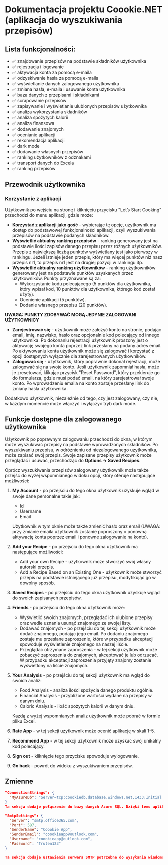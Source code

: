 # Dokumentacja projektu Coookie.NET (aplikacja do wyszukiwania przepisów)

## Lista funkcjonalności:
- ✅ znajdowanie przepisów na podstawie składników użytkownika
- ✅ rejestracja i logowanie
- ✅ aktywacja konta za pomocą e-maila
- ✅ odzyskiwanie hasła za pomocą e-maila
- ✅ wyświetlanie danych zalogowanego użytkownika
- ✅ zmiana hasła, e-maila i usuwanie konta użytkownika
- ✅ baza danych z przepisami i składnikami
- ✅ scrapowanie przepisów
- ✅ zapisywanie i wyświetlanie ulubionych przepisów użytkownika
- ✅ analiza wykorzystania składników
- ✅ analiza spożytych kalorii
- ✅ analiza finansowa
- ✅ dodawanie znajomych
- ✅ ocenianie aplikacji
- ✅ rekomendacja aplikacji
- ✅ dark mode
- ✅ dodawanie własnych przepisów
- ✅ ranking użytkowników z odznakami
- ✅ transport danych do Excela
- ✅ ranking przepisów

## Przewodnik użytkownika

### Korzystanie z aplikacji

Użytkownik po wejściu na stronę i kliknięciu przycisku "Let’s Start Cooking" przechodzi do menu aplikacji, gdzie może:
- **Korzystać z aplikacji jako gość** - wybierając tę opcję, użytkownik ma dostęp do podstawowej funkcjonalności aplikacji, czyli wyszukiwania przepisów na podstawie podanych składników.
- **Wyświetlić aktualny ranking przepisów** - ranking generowany jest na podstawie ilości zapisów danego przepisu przez różnych użytkowników. Przepis z największą liczbą punktów wyświetlany jest jako pierwszy w rankingu. Jeżeli istnieje jeden przepis, który ma więcej punktów niż nasz przepis nr1, to przepis nr1 jest na drugiej pozycji w rankingu itp.
- **Wyświetlić aktualny ranking użytkowników** - ranking użytkowników generowany jest na podstawie punktów uzyskanych przez użytkowników. Punkty przyznawane są za:
  - Wykorzystanie kodu polecającego (5 punktów dla użytkownika, który wpisał kod, 10 punktów dla użytkownika, którego kod został użyty).
  - Ocenienie aplikacji (5 punktów).
  - Dodanie własnego przepisu (20 punktów).

**UWAGA: PUNKTY ZDOBYWAĆ MOGĄ JEDYNIE ZALOGOWANI UŻYTKOWNICY**

- **Zarejestrować się** - użytkownik może założyć konto na stronie, podając email, imię, nazwisko, hasło oraz opcjonalnie kod polecający od innego użytkownika. Po dokonaniu rejestracji użytkownik proszony jest o aktywację swojego konta poprzez link przesłany na podany adres email. Po aktywowaniu konta użytkownik może się zalogować i korzystać z opcji dostępnych wyłącznie dla zarejestrowanych użytkowników.
- **Zalogować się** - użytkownik, który poprawnie dokonał rejestracji, może zalogować się na swoje konto. Jeśli użytkownik zapomniał hasła, może je zresetować, klikając przycisk "Reset Password", który przekieruje go do formularza, gdzie musi podać email, na który zarejestrował swoje konto. Po wprowadzeniu emaila na konto zostaje przesłany link do zmiany hasła użytkownika.

Dodatkowo użytkownik, niezależnie od tego, czy jest zalogowany, czy nie, w każdym momencie może włączyć i wyłączyć tryb dark mode.

## Funkcje dostępne dla zalogowanego użytkownika

Użytkownik po poprawnym zalogowaniu przechodzi do okna, w którym może wyszukiwać przepisy na podstawie wprowadzonych składników. Po wyszukiwaniu przepisu, w odróżnieniu od niezalogowanego użytkownika, może zapisać swój przepis. Swoje zapisane przepisy użytkownik może przeglądać i usuwać, przechodząc do **Options -> Saved Recipes**.

Oprócz wyszukiwania przepisów zalogowany użytkownik może także przejść do wyżej wspomnianego widoku opcji, który oferuje następujące możliwości:
1. **My Account** - po przejściu do tego okna użytkownik uzyskuje wgląd w swoje dane personalne takie jak:
   - Id
   - Username
   - Email

   Użytkownik w tym oknie może także zmienić hasło oraz email (UWAGA: przy zmianie emaila użytkownik zostanie poproszony o ponowną aktywację konta poprzez email i ponowne zalogowanie na konto).

2. **Add your Recipe** - po przejściu do tego okna użytkownik ma następujące możliwości:
   - Add your own Recipe - użytkownik może stworzyć swój własny autorski przepis.
   - Add a Recipe Based on an Existing One - użytkownik może stworzyć przepis na podstawie istniejącego już przepisu, modyfikując go w dowolny sposób.

3. **Saved Recipes** - po przejściu do tego okna użytkownik uzyskuje wgląd do swoich zapisanych przepisów.

4. **Friends** - po przejściu do tego okna użytkownik może:
   - Wyświetlić swoich znajomych, przeglądać ich ulubione przepisy oraz wedle uznania usunąć znajomego ze swojej listy.
   - Dodawać znajomych - po przejściu do tej sekcji użytkownik może dodać znajomego, podając jego email. Po dodaniu znajomego zostaje mu przesłane zaproszenie, które w przypadku akceptacji spowoduje wyświetlenie znajomego na naszej liście.
   - Przeglądać otrzymane zaproszenia - w tej sekcji użytkownik może zobaczyć zaproszenia do znajomych, akceptować je lub odrzucać. W przypadku akceptacji zaproszenia przyjęty znajomy zostanie wyświetlony na liście znajomych.

5. **Your Analysis** - po przejściu do tej sekcji użytkownik ma wgląd do swoich analiz:
   - Food Analysis - analiza ilości spożycia danego produktu ogólnie.
   - Financial Analysis - przybliżone wartości wydane na przepisy w danym dniu.
   - Caloric Analysis - ilość spożytych kalorii w danym dniu.

   Każdą z wyżej wspomnianych analiz użytkownik może pobrać w formie pliku Excel.

6. **Rate App** - w tej sekcji użytkownik może ocenić aplikację w skali 1-5.

7. **Recommend App** - w tej sekcji użytkownik może uzyskać swój unikalny kod polecający.

8. **Sign out** - kliknięcie tego przycisku spowoduje wylogowanie.

9. **Go back** - powrót do widoku z wyszukiwaniem przepisów.

## Zmienne

```json
"ConnectionStrings": {
  "MyAzureDb": "Server=tcp:coookiedb.database.windows.net,1433;Initial Catalog=coookiedb;Persist Security Info=False;User ID=coookieadmin;Password=truten123@;MultipleActiveResultSets=False;Encrypt=True;TrustServerCertificate=False;Connection Timeout=30;"
}
Ta sekcja dodaje połączenie do bazy danych Azure SQL. Dzięki temu aplikacja może łączyć się z bazą danych o nazwie “cookiedb” na serwerze “coookiedb.database.windows.net” przy użyciu podanych danych uwierzytelniających.

"SmtpSettings": {
  "Server": "smtp.office365.com",
  "Port": 587,
  "SenderName": "Coookie App",
  "SenderEmail": "coookieapp@outlook.com",
  "Username": "coookieapp@outlook.com",
  "Password": "Truten123"
}

Ta sekcja dodaje ustawienia serwera SMTP potrzebne do wysyłania wiadomości e-mail.
